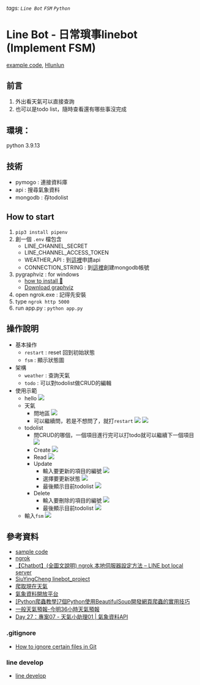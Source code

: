 ###### tags: `Line Bot` `FSM` `Python`
# Line Bot - 日常瑣事linebot (Implement FSM)
[example code](https://github.com/NCKU-CCS/TOC-Project-2020), [Hlunlun](https://github.com/Hlunlun/linebot/tree/master)

## 前言
1. 外出看天氣可以直接查詢
2. 也可以是todo list，隨時查看還有哪些事沒完成

## 環境：
python 3.9.13

## 技術
- pymogo : 連接資料庫
- api : 搜尋氣象資料
- mongodb : 存todolist

## How to start
1. `pip3 install pipenv`
2. 創一個 `.env` 檔包含
    - LINE_CHANNEL_SECRET
    - LINE_CHANNEL_ACCESS_TOKEN
    - WEATHER_API : 到[這裡](https://opendata.cwb.gov.tw/index)申請api
    - CONNECTION_STRING : 到[這裡](https://www.mongodb.com/cloud/atlas/lp/try4?utm_source=google&utm_campaign=search_gs_pl_evergreen_atlas_core_prosp-brand_gic-null_apac-tw_ps-all_desktop_eng_lead&utm_term=mongodb&utm_medium=cpc_paid_search&utm_ad=e&utm_ad_campaign_id=12212624371&adgroup=115749712503&gclid=CjwKCAiAhqCdBhB0EiwAH8M_GqHmbl1XW6yHgbzP4VmuBLvUhBQH6yFpdqSkwjKZ6l1pbos3pBctjRoCxngQAvD_BwE)創建mongodb帳號
3. pygraphviz : for windows
    - [how to install :movie_camera:](https://www.youtube.com/watch?v=XnxIfoUQeWw&list=PLxrVsqcpsInEp-4fEgT0F2nS9CXWCyKn6&index=1)
    - [Download graphviz](https://graphviz.org/download/)
4. open ngrok.exe : 記得先安裝
5. type `ngrok http 5000`
6. run app.py : `python app.py`

## 操作說明
- 基本操作  
    - `restart` : reset 回到初始狀態
    - `fsm` : 顯示狀態圖
- 架構
    - `weather` : 查詢天氣
    - `todo` : 可以對todolist做CRUD的編輯
- 使用示範
    - hello
        ![](https://user-images.githubusercontent.com/92961617/209499469-2b41ef0c-f0f1-4db5-bfe7-b0fe3540ec54.png)
    - 天氣 
        - 問地區
            ![](https://user-images.githubusercontent.com/92961617/209499562-e4d48dfb-94fb-44a0-84de-714305c7e6ae.png)
        - 可以繼續問，若是不想問了，就打`restart`
            ![](https://user-images.githubusercontent.com/92961617/209499717-98431050-c223-4df0-8ae3-3a63686fc073.png)
            ![](https://user-images.githubusercontent.com/92961617/209499732-beb564c8-f12c-41c4-970a-eedbed75e61e.png)
    - todolist
        - 問CRUD的哪個，一個項目進行完可以打todo就可以繼續下一個項目
           ![](https://user-images.githubusercontent.com/92961617/209499798-1bcf016d-a7ea-48eb-ada6-bfa377d31e0a.png)
        - Create
            ![](https://user-images.githubusercontent.com/92961617/209500637-181940da-fa30-47ee-9eb6-b915ec7c1a0a.png)
        - Read
            ![](https://user-images.githubusercontent.com/92961617/209501310-6ce5b010-6962-4955-8674-c5115f983b10.png)
        - Update
            - 輸入要更新的項目的編號
                ![](https://user-images.githubusercontent.com/92961617/209501523-c1a5086c-dd06-42b0-8573-75b67368a2c0.png)
            - 選擇要更新狀態
                ![](https://user-images.githubusercontent.com/92961617/209501578-7339004c-da6f-4306-9559-88d02e821ac1.png)
            - 最後顯示目前todolist
                ![](https://user-images.githubusercontent.com/92961617/209501643-18d0216c-b9f2-4894-abbc-36d437d4b930.png)
        - Delete
            - 輸入要刪除的項目的編號
                ![](https://user-images.githubusercontent.com/92961617/209501807-215e51e1-a639-470b-ab60-91eb70fefa9f.png)
            - 最後顯示目前todolist
                ![](https://user-images.githubusercontent.com/92961617/209501867-693cc6e6-0dc5-43e7-b5a3-b76fe3ab959d.png)
    - 輸入`fsm`
        ![](https://i.imgur.com/KH5QOun.png)

## 參考資料
- [sample code](https://github.com/NCKU-CCS/TOC-Project-2020/blob/master/app.py)
-  [ngrok](https://dashboard.ngrok.com/login)
-  [【Chatbot】(全圖文說明) ngrok 本地伺服器設定方法 – LINE bot local server](https://www.wongwonggoods.com/python/python_chatbot/linebot-local-server-ngork/)
-  [SiuYingCheng linebot_project](https://github.com/SiuYingCheng/linebot_project)
-  [爬取現在天氣](https://steam.oxxostudio.tw/category/python/spider/current-weather.html)
-  [氣象資料開放平台](https://opendata.cwb.gov.tw/index)
-  [[Python爬蟲教學]7個Python使用BeautifulSoup開發網頁爬蟲的實用技巧](https://www.learncodewithmike.com/2020/02/python-beautifulsoup-web-scraper.html)
-  [一般天氣預報-今明36小時天氣預報](https://opendata.cwb.gov.tw/dataset/forecast/F-C0032-001)
-  [Day 27：專案07 - 天氣小助理01 | 氣象資料API](https://ithelp.ithome.com.tw/articles/10276375)
### .gitignore
-  [How to ignore certain files in Git](https://stackoverflow.com/questions/4308610/how-to-ignore-certain-files-in-git)
### line develop
-  [line develop](https://account.line.biz/login?redirectUri=https%3A%2F%2Fdevelopers.line.biz%2Fconsole%2Fchannel%2F1657725664)

